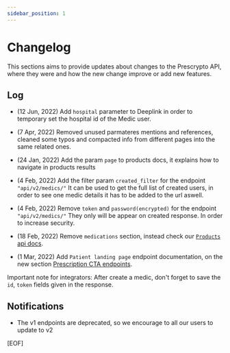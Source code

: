```yaml
---
sidebar_position: 1
---
```


# Changelog

This sections aims to provide updates about changes to the Prescrypto API, where they were and how the new change improve or add new features.

## Log
- (12 Jun, 2022) Add `hospital` parameter to Deeplink in order to temporary set the hospital id of the Medic user.

- (7 Apr, 2022) Removed unused parmateres mentions and references, cleaned some typos and compacted info from different pages into the same related ones.

- (24 Jan, 2022) Add the param `page` to products docs, it explains how to navigate in products results

- (4 Feb, 2022) Add the filter param `created_filter` for the endpoint `"api/v2/medics/"` It can be used to get the full list of created users, in order to see one medic details it has to be added to the url aswell.

- (4 Feb, 2022) Remove `token` and `password(encrypted)` for the endpoint `"api/v2/medics/"` They only will be appear on created response. In order to increase security.

- (18 Feb, 2022) Remove `medications` section, instead check our [`Products` api docs](products/overview.md).

- (1 Mar, 2022) Add `Patient landing page` endpoint documentation, on the new section [Prescription CTA endpoints](openendpoints/overview.md).

Important note for  integrators: After create a medic, don't forget to save the `id`, `token` fields given in the response.


## Notifications

- The v1 endpoints are deprecated, so we encourage to all our users to update to v2

[EOF]